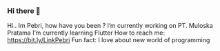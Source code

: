 ### Hi there 👋

Hi.. Im Pebri, how have you been ?
I’m currently working on PT. Muloska Pratama
I’m currently learning Flutter
How to reach me: https://bit.ly/LinkPebri
Fun fact: I love about new world of programming
